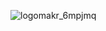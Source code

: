 ![logomakr_6mpjmq](https://user-images.githubusercontent.com/42811206/44840530-a7f9cc00-ac5a-11e8-9c00-b70247afe3bc.png)
